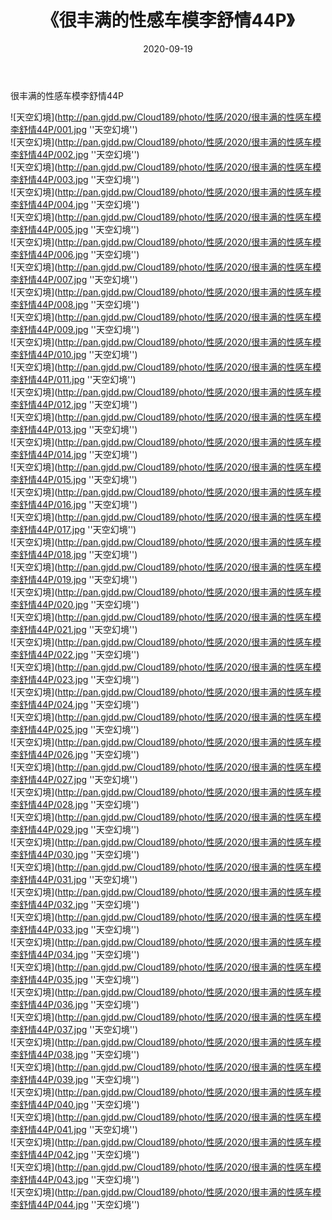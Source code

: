 ﻿---
layout: post
title:  《很丰满的性感车模李舒情44P》
date:   2020-09-19
img: http://pan.gjdd.pw/Cloud189/photo/性感/2020/很丰满的性感车模李舒情44P/000.jpg
categories: [美女, 性感, 泳衣]
---

很丰满的性感车模李舒情44P



![天空幻境](http://pan.gjdd.pw/Cloud189/photo/性感/2020/很丰满的性感车模李舒情44P/001.jpg ''天空幻境'') <br>
![天空幻境](http://pan.gjdd.pw/Cloud189/photo/性感/2020/很丰满的性感车模李舒情44P/002.jpg ''天空幻境'') <br>
![天空幻境](http://pan.gjdd.pw/Cloud189/photo/性感/2020/很丰满的性感车模李舒情44P/003.jpg ''天空幻境'') <br>
![天空幻境](http://pan.gjdd.pw/Cloud189/photo/性感/2020/很丰满的性感车模李舒情44P/004.jpg ''天空幻境'') <br>
![天空幻境](http://pan.gjdd.pw/Cloud189/photo/性感/2020/很丰满的性感车模李舒情44P/005.jpg ''天空幻境'') <br>
![天空幻境](http://pan.gjdd.pw/Cloud189/photo/性感/2020/很丰满的性感车模李舒情44P/006.jpg ''天空幻境'') <br>
![天空幻境](http://pan.gjdd.pw/Cloud189/photo/性感/2020/很丰满的性感车模李舒情44P/007.jpg ''天空幻境'') <br>
![天空幻境](http://pan.gjdd.pw/Cloud189/photo/性感/2020/很丰满的性感车模李舒情44P/008.jpg ''天空幻境'') <br>
![天空幻境](http://pan.gjdd.pw/Cloud189/photo/性感/2020/很丰满的性感车模李舒情44P/009.jpg ''天空幻境'') <br>
![天空幻境](http://pan.gjdd.pw/Cloud189/photo/性感/2020/很丰满的性感车模李舒情44P/010.jpg ''天空幻境'') <br>
![天空幻境](http://pan.gjdd.pw/Cloud189/photo/性感/2020/很丰满的性感车模李舒情44P/011.jpg ''天空幻境'') <br>
![天空幻境](http://pan.gjdd.pw/Cloud189/photo/性感/2020/很丰满的性感车模李舒情44P/012.jpg ''天空幻境'') <br>
![天空幻境](http://pan.gjdd.pw/Cloud189/photo/性感/2020/很丰满的性感车模李舒情44P/013.jpg ''天空幻境'') <br>
![天空幻境](http://pan.gjdd.pw/Cloud189/photo/性感/2020/很丰满的性感车模李舒情44P/014.jpg ''天空幻境'') <br>
![天空幻境](http://pan.gjdd.pw/Cloud189/photo/性感/2020/很丰满的性感车模李舒情44P/015.jpg ''天空幻境'') <br>
![天空幻境](http://pan.gjdd.pw/Cloud189/photo/性感/2020/很丰满的性感车模李舒情44P/016.jpg ''天空幻境'') <br>
![天空幻境](http://pan.gjdd.pw/Cloud189/photo/性感/2020/很丰满的性感车模李舒情44P/017.jpg ''天空幻境'') <br>
![天空幻境](http://pan.gjdd.pw/Cloud189/photo/性感/2020/很丰满的性感车模李舒情44P/018.jpg ''天空幻境'') <br>
![天空幻境](http://pan.gjdd.pw/Cloud189/photo/性感/2020/很丰满的性感车模李舒情44P/019.jpg ''天空幻境'') <br>
![天空幻境](http://pan.gjdd.pw/Cloud189/photo/性感/2020/很丰满的性感车模李舒情44P/020.jpg ''天空幻境'') <br>
![天空幻境](http://pan.gjdd.pw/Cloud189/photo/性感/2020/很丰满的性感车模李舒情44P/021.jpg ''天空幻境'') <br>
![天空幻境](http://pan.gjdd.pw/Cloud189/photo/性感/2020/很丰满的性感车模李舒情44P/022.jpg ''天空幻境'') <br>
![天空幻境](http://pan.gjdd.pw/Cloud189/photo/性感/2020/很丰满的性感车模李舒情44P/023.jpg ''天空幻境'') <br>
![天空幻境](http://pan.gjdd.pw/Cloud189/photo/性感/2020/很丰满的性感车模李舒情44P/024.jpg ''天空幻境'') <br>
![天空幻境](http://pan.gjdd.pw/Cloud189/photo/性感/2020/很丰满的性感车模李舒情44P/025.jpg ''天空幻境'') <br>
![天空幻境](http://pan.gjdd.pw/Cloud189/photo/性感/2020/很丰满的性感车模李舒情44P/026.jpg ''天空幻境'') <br>
![天空幻境](http://pan.gjdd.pw/Cloud189/photo/性感/2020/很丰满的性感车模李舒情44P/027.jpg ''天空幻境'') <br>
![天空幻境](http://pan.gjdd.pw/Cloud189/photo/性感/2020/很丰满的性感车模李舒情44P/028.jpg ''天空幻境'') <br>
![天空幻境](http://pan.gjdd.pw/Cloud189/photo/性感/2020/很丰满的性感车模李舒情44P/029.jpg ''天空幻境'') <br>
![天空幻境](http://pan.gjdd.pw/Cloud189/photo/性感/2020/很丰满的性感车模李舒情44P/030.jpg ''天空幻境'') <br>
![天空幻境](http://pan.gjdd.pw/Cloud189/photo/性感/2020/很丰满的性感车模李舒情44P/031.jpg ''天空幻境'') <br>
![天空幻境](http://pan.gjdd.pw/Cloud189/photo/性感/2020/很丰满的性感车模李舒情44P/032.jpg ''天空幻境'') <br>
![天空幻境](http://pan.gjdd.pw/Cloud189/photo/性感/2020/很丰满的性感车模李舒情44P/033.jpg ''天空幻境'') <br>
![天空幻境](http://pan.gjdd.pw/Cloud189/photo/性感/2020/很丰满的性感车模李舒情44P/034.jpg ''天空幻境'') <br>
![天空幻境](http://pan.gjdd.pw/Cloud189/photo/性感/2020/很丰满的性感车模李舒情44P/035.jpg ''天空幻境'') <br>
![天空幻境](http://pan.gjdd.pw/Cloud189/photo/性感/2020/很丰满的性感车模李舒情44P/036.jpg ''天空幻境'') <br>
![天空幻境](http://pan.gjdd.pw/Cloud189/photo/性感/2020/很丰满的性感车模李舒情44P/037.jpg ''天空幻境'') <br>
![天空幻境](http://pan.gjdd.pw/Cloud189/photo/性感/2020/很丰满的性感车模李舒情44P/038.jpg ''天空幻境'') <br>
![天空幻境](http://pan.gjdd.pw/Cloud189/photo/性感/2020/很丰满的性感车模李舒情44P/039.jpg ''天空幻境'') <br>
![天空幻境](http://pan.gjdd.pw/Cloud189/photo/性感/2020/很丰满的性感车模李舒情44P/040.jpg ''天空幻境'') <br>
![天空幻境](http://pan.gjdd.pw/Cloud189/photo/性感/2020/很丰满的性感车模李舒情44P/041.jpg ''天空幻境'') <br>
![天空幻境](http://pan.gjdd.pw/Cloud189/photo/性感/2020/很丰满的性感车模李舒情44P/042.jpg ''天空幻境'') <br>
![天空幻境](http://pan.gjdd.pw/Cloud189/photo/性感/2020/很丰满的性感车模李舒情44P/043.jpg ''天空幻境'') <br>
![天空幻境](http://pan.gjdd.pw/Cloud189/photo/性感/2020/很丰满的性感车模李舒情44P/044.jpg ''天空幻境'') <br>